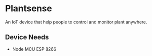 # Plantsense
An IoT device that help people to control and monitor plant anywhere.

## Device Needs
- Node MCU ESP 8266
  
